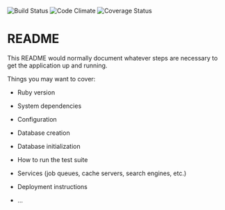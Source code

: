 ![Build Status](https://codeship.com/projects/e1fe8210-4f28-0135-b224-1efcab282058/status?branch=master)
![Code Climate](https://codeclimate.com/github/torrancejr/ccgig.png)
![Coverage Status](https://coveralls.io/repos/torrancejr/ccgig/badge.png)

# README

This README would normally document whatever steps are necessary to get the
application up and running.

Things you may want to cover:

* Ruby version

* System dependencies

* Configuration

* Database creation

* Database initialization

* How to run the test suite

* Services (job queues, cache servers, search engines, etc.)

* Deployment instructions

* ...
